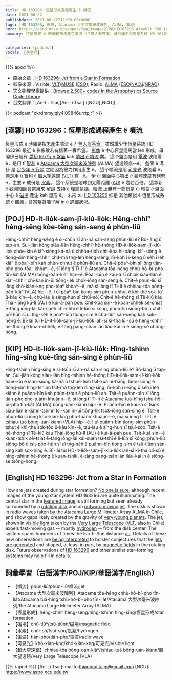 ```yaml
---
title: HD 163296：恆星形成過程產生 ê 噴流
date: 2021-06-22
publishdate: 2021-06-22T12:00:00+0800
tags: [HD 163296, 磁場, Atacama 大型次毫米波陣列, ALMA, 噴流]
hero: https://apod.nasa.gov/apod/fap/image/2106/HD163296_AlmaVlt_960.jpg
summary: 恆星形成 ê 時陣是按怎產生噴流 ê？無人有答案。雖然講少年恆星系統 HD 163296 最近 ê 影像敢若有揣著一寡希望。


categories: [podcast]
vocals: [蔡老師]
---
```


{{% apod %}}

- 原始文章：[HD 163296: Jet from a Star in Formation](https://apod.nasa.gov/apod/ap210622.html)
- 影像來源：Visible: [VLT](https://www.eso.org/public/usa/teles-instr/paranal-observatory/vlt/)/[MUSE](https://www.eso.org/sci/facilities/develop/instruments/muse.html) ([ESO](https://www.eso.org/public/)); Radio: [ALMA](https://www.almaobservatory.org/en/home/) ([ESO](https://www.eso.org/)/[NAOJ](https://www.nao.ac.jp/en/)/[NRAO](https://public.nrao.edu/))
- 天文物理學家提供：[Browse 2,500+ codes in the Astrophysics Source Code Library](http://ascl.net/)
- 台文翻譯：[An-Li Tsai][An-Li Tsai] ([NCU][NCU])

{{< podcast "ckrdmmyjqiy4i09846urrtpjr" >}}

## [漢羅] HD 163296：恆星形成過程產生 ê 噴流
恆星形成 ê 時陣是按怎產生噴流 ê？
[無人有答案][No one is sure]。雖然講少年恆星系統 HD 163296 最近 ê 影像敢若有揣著一寡希望。
[影像][featured image] ê 中心恆星這馬當 leh 形成，毋閣伊已經有 [踅伊 leh 行 ê 盤面][rotating disk] kah [噴出 ê 噴流][outward moving jet] 矣。
這个盤面是用 [電波][radio waves] 波段看 ê，是用 tī [智利][Chile] ê [Atacama 大型次毫米波陣列][Atacama Large Millimeter Array] (ALMA) 望遠鏡翕--ê。
盤面 ê 溝仔 是 [足少年 ê 行星][very-young planets] 之間因為重力作用產生 ê。
這个噴流是用 [可見光][visible light] 波段看 ê，嘛是用 tī 智利 ê [超大望遠鏡][Very Large Telescope] ([VLT][VLT]) 翕--ê。
伊 ùi 盤面中心噴出 ê 氣體速度有夠緊 ê，主要 ê 成份是 [水素][hydrogen]。
這个系統是地球到太陽距離 ([AU][au]) ê 幾若百倍。
這寡新 ê 觀測細節會當用來 [解說][being interpreted] 支持 ê 理論是講，[噴流][jets are generated] 上無有一部份是 ùi 轉踅 ê 盤面中心 ê [磁場][magnetic fields] 產生 kah 塑形 ê。
未來 tùi [HD 163296][HD 163296] 抑是 其他類似 ê 恆星形成系統 ê 觀測，會當幫贊咱了解 in ê 詳細狀況。

## [POJ] HD-it-lio̍k-sam-jī-kiú-lio̍k: Hêng-chhiⁿ hêng-sêng kòe-têng sán-seng ê phùn-liû
Hêng-chhiⁿ hêng-sêng ê sî-chūn sī án-ná sán-seng phùn-liû ê?
Bô-lâng ū tap-àn. Sui-jiân kóng siàu-liân hêng-chhiⁿ hē-thóng HD-it-lio̍k-sam-jī-kiú-lio̍k chòe-kīn ê iáⁿ-siōng ká-ná ū chhōe-tio̍h chi̍t-kóa hi-bāng.
Iáⁿ-siōng ê tiong-sim hêng-chhiⁿ chit-má tng-leh hêng-sêng, m̄-koh i í-keng ū se̍h i leh kiâⁿ ê pôaⁿ-bīn kah phùn-chhut ê phùn-liû ah.
Chit-ê pôaⁿ-bīn sī iōng tiān-pho pho-tōaⁿ khòaⁿ--ê, sī iōng tī Tì-lī ê Atacama tōa-hêng chhù-hô-bí-pho tīn-lia̍t (ALMA) bōng-oán-kiàⁿ hip--ê.
Pôaⁿ-bīn ê kau-á sī chiok siàu-liân ê kiâⁿ-chhiⁿ chi-kan in-ūi tiōng-le̍k chok-iōng sán-seng ê.
Chit-ê phùn-liû sī iōng khó-kiàn-kng pho-tōaⁿ khòaⁿ--ê, mā sī iōng tī Tì-lī ê chhiau-tōa bōng-oán-kiàⁿ (VLA) hip--ê.
I ùi pôaⁿ-bīn tiong-sim phùn-chhut ê khì-thé sok-tō͘ ū-kàu kín--ê, chú-iàu ê sêng-hun sī chúi-sò͘.
Chit-ê hē-thóng sī Tē-kiû kàu Thài-iông kū-lî (AU) ê kúi-ā-pah poe.
Chit-kóa sin--ê koan-chhek sè-chiat ē-tàng iōng-lâi kái-soeh chi-chhî ê lí-lūn sī kóng, phùn-liû siōng-bô ū chi̍t-pō͘-hūn sī ùi tńg-se̍h ê pôaⁿ-bīn tiong-sim ê chû-tiûⁿ sán-seng kah sok-hêng ê.
Bī-lâi tùi HD-it-lio̍k-sam-jī-kiú-lio̍k iah-sī kî-tha lūi-sū ê hêng-chhiⁿ hē-thóng ê koan-chhek, ē-tàng pang-chān lán liáu-kái in ê siông-sè chōng-hóng.


## [KIP] HD-it-lio̍k-sam-jī-kiú-lio̍k: Hîng-tshinn hîng-sîng kuè-tîng sán-sing ê phùn-liû
Hîng-tshinn hîng-sîng ê sî-tsūn sī án-ná sán-sing phùn-liû ê?
Bô-lâng ū tap-àn. Sui-jiân kóng siàu-liân hîng-tshinn hē-thóng HD-it-lio̍k-sam-jī-kiú-lio̍k tsuè-kīn ê iánn-siōng ká-ná ū tshuē-tio̍h tsi̍t-kuá hi-bāng.
Iánn-siōng ê tiong-sim hîng-tshinn tsit-má tng-leh hîng-sîng, m̄-koh i í-king ū se̍h i leh kiânn ê puânn-bīn kah phùn-tshut ê phùn-liû ah.
Tsit-ê puânn-bīn sī iōng tiān-pho pho-tuānn khuànn--ê, sī iōng tī Tì-lī ê Atacama tuā-hîng tshù-hô-bí-pho tīn-lia̍t (ALMA) bōng-uán-kiànn hip--ê.
Puânn-bīn ê kau-á sī tsiok siàu-liân ê kiânn-tshinn tsi-kan in-uī tiōng-li̍k tsok-iōng sán-sing ê.
Tsit-ê phùn-liû sī iōng khó-kiàn-kng pho-tuānn khuànn--ê, mā sī iōng tī Tì-lī ê tshiau-tuā bōng-uán-kiànn (VLA) hip--ê.
I uì puânn-bīn tiong-sim phùn-tshut ê khì-thé sok-tōo ū-kàu kín--ê, tsú-iàu ê sîng-hun sī tsuí-sòo.
Tsit-ê hē-thóng sī Tē-kiû kàu Thài-iông kū-lî (AU) ê kuí-ā-pah pue.
Tsit-kuá sin--ê kuan-tshik sè-tsiat ē-tàng iōng-lâi kái-sueh tsi-tshî ê lí-lūn sī kóng, phùn-liû siōng-bô ū tsi̍t-pōo-hūn sī uì tńg-se̍h ê puânn-bīn tiong-sim ê tsû-tiûnn sán-sing kah sok-hîng ê.
Bī-lâi tuì HD-it-lio̍k-sam-jī-kiú-lio̍k iah-sī kî-tha luī-sū ê hîng-tshinn hē-thóng ê kuan-tshik, ē-tàng pang-tsān lán liáu-kái in ê siông-sè tsōng-hóng.



## [English] HD 163296: Jet from a Star in Formation
How are jets created during star formation?
[No one is sure][No one is sure], although recent images of the young star system HD 163296 are quite illuminating.
The central star in the [featured image][featured image] is still forming but seen already surrounded by a [rotating disk][rotating disk] and an [outward moving jet][outward moving jet].
The disk is shown in [radio waves][radio waves] taken by the [Atacama Large Millimeter Array][Atacama Large Millimeter Array] [ALMA][ALMA] in [Chile][Chile], and show gaps likely created by the gravity of [very-young planets][very-young planets].
The jet, shown in [visible light][visible light] taken by the [Very Large Telescope][Very Large Telescope] ([VLT][VLT], also in Chile), expels fast-moving gas -- mostly [hydrogen][hydrogen] -- from the disk center.
The system spans hundreds of times the Earth-Sun distance [au][au].
Details of these new observations are [being interpreted][being interpreted] to bolster conjectures that the [jets are generated][jets are generated] and shaped, at least in part, by [magnetic fields][magnetic fields] in the rotating disk.
Future observations of [HD 163296][HD 163296] and other similar star-forming systems may help fill in details.


## 詞彙學習（台語漢字/POJ/KIP/華語漢字/English）


- 【噴流】phùn-liû/phùn-liû/噴流/jet
- 【Atacama 大型次毫米波陣列】Atacama tōa-hêng chhù-hô-bí-pho tīn-lia̍t/Atacama tuā-hîng tshù-hô-bí-pho tīn-lia̍t/Atacama 大型次毫米波陣列/the Atacama Large Millimeter Array (ALMA)
- 【恆星形成】hêng-chhiⁿ hêng-sêng/hîng-tshinn hîng-sîng/恆星形成/star formation
- 【磁場】chû-tiûⁿ/tsû-tiûnn/磁場/magnetic field
- 【水素】chúi-sò͘/tsuí-sòo/氫氣/hydrogen
- 【電波】tiān-pho/tiān-pho/電波/radio wave
- 【可見光】khó-kiàn-kng/khó-kiàn-kng/可見光/visible light
- 【超大望遠鏡】chhiau-tōa bōng-oán-kiàⁿ/tshiau-tuā bōng-uán-kiànn/超大望遠鏡/Very Large Telescope (VLA)


{{% /apod %}}
[An-Li Tsai]: mailto:thianbun.taigi@gmail.com
[NCU]: https://www.astro.ncu.edu.tw

[No one is sure]:https://i.pinimg.com/564x/30/62/75/3062756a297f1e3c22e35f3fe89b3ecc.jpg
[featured image]:https://arxiv.org/abs/2011.08043
[rotating disk]:https://apod.nasa.gov/apod/ap050312.html
[outward moving jet]:https://apod.nasa.gov/apod/ap200831.html
[radio waves]:https://science.nasa.gov/ems/05_radiowaves
[Atacama Large Millimeter Array]:https://en.wikipedia.org/wiki/Atacama_Large_Millimeter_Array
[ALMA]:https://apod.nasa.gov/apod/ap140526.html
[Chile]:https://en.wikipedia.org/wiki/Chile
[very-young planets]:http://www.sci-news.com/astronomy/alma-three-giant-protoplanets-hd-163296-06097.html
[visible light]:https://science.nasa.gov/ems/09_visiblelight
[Very Large Telescope]:https://www.eso.org/public/usa/teles-instr/paranal-observatory/vlt/
[VLT]:https://youtu.be/gdBP3sIKL4E
[hydrogen]:https://en.wikipedia.org/wiki/Hydrogen
[au]:https://cneos.jpl.nasa.gov/glossary/au.html
[being interpreted]:https://arxiv.org/abs/2106.01661
[jets are generated]:https://arxiv.org/abs/astro-ph/0306519
[magnetic fields]:https://en.wikipedia.org/wiki/Magnetic_field
[HD 163296]:https://www.circumstellardisks.org/show.php?id=61

